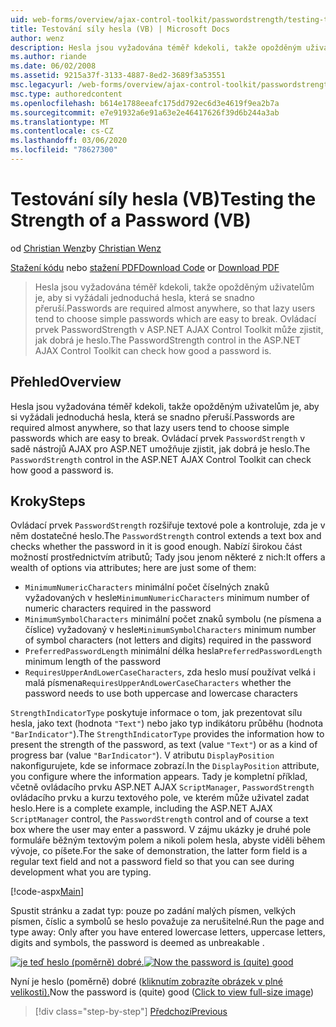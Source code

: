 ```yaml
---
uid: web-forms/overview/ajax-control-toolkit/passwordstrength/testing-the-strength-of-a-password-vb
title: Testování síly hesla (VB) | Microsoft Docs
author: wenz
description: Hesla jsou vyžadována téměř kdekoli, takže opožděným uživatelům je, aby si vyžádali jednoduchá hesla, která se snadno přeruší. Ovládací prvek PasswordStrength v ASP. N...
ms.author: riande
ms.date: 06/02/2008
ms.assetid: 9215a37f-3133-4887-8ed2-3689f3a53551
msc.legacyurl: /web-forms/overview/ajax-control-toolkit/passwordstrength/testing-the-strength-of-a-password-vb
msc.type: authoredcontent
ms.openlocfilehash: b614e1788eeafc175dd792ec6d3e4619f9ea2b7a
ms.sourcegitcommit: e7e91932a6e91a63e2e46417626f39d6b244a3ab
ms.translationtype: MT
ms.contentlocale: cs-CZ
ms.lasthandoff: 03/06/2020
ms.locfileid: "78627300"
---
```

# <a name="testing-the-strength-of-a-password-vb"></a><span data-ttu-id="866fe-104">Testování síly hesla (VB)</span><span class="sxs-lookup"><span data-stu-id="866fe-104">Testing the Strength of a Password (VB)</span></span>

<span data-ttu-id="866fe-105">od [Christian Wenz](https://github.com/wenz)</span><span class="sxs-lookup"><span data-stu-id="866fe-105">by [Christian Wenz](https://github.com/wenz)</span></span>

<span data-ttu-id="866fe-106">[Stažení kódu](https://download.microsoft.com/download/9/3/f/93f8daea-bebd-4821-833b-95205389c7d0/PasswordStrength0.vb.zip) nebo [stažení PDF](https://download.microsoft.com/download/2/d/c/2dc10e34-6983-41d4-9c08-f78f5387d32b/passwordstrength0VB.pdf)</span><span class="sxs-lookup"><span data-stu-id="866fe-106">[Download Code](https://download.microsoft.com/download/9/3/f/93f8daea-bebd-4821-833b-95205389c7d0/PasswordStrength0.vb.zip) or [Download PDF](https://download.microsoft.com/download/2/d/c/2dc10e34-6983-41d4-9c08-f78f5387d32b/passwordstrength0VB.pdf)</span></span>

> <span data-ttu-id="866fe-107">Hesla jsou vyžadována téměř kdekoli, takže opožděným uživatelům je, aby si vyžádali jednoduchá hesla, která se snadno přeruší.</span><span class="sxs-lookup"><span data-stu-id="866fe-107">Passwords are required almost anywhere, so that lazy users tend to choose simple passwords which are easy to break.</span></span> <span data-ttu-id="866fe-108">Ovládací prvek PasswordStrength v ASP.NET AJAX Control Toolkit může zjistit, jak dobrá je heslo.</span><span class="sxs-lookup"><span data-stu-id="866fe-108">The PasswordStrength control in the ASP.NET AJAX Control Toolkit can check how good a password is.</span></span>

## <a name="overview"></a><span data-ttu-id="866fe-109">Přehled</span><span class="sxs-lookup"><span data-stu-id="866fe-109">Overview</span></span>

<span data-ttu-id="866fe-110">Hesla jsou vyžadována téměř kdekoli, takže opožděným uživatelům je, aby si vyžádali jednoduchá hesla, která se snadno přeruší.</span><span class="sxs-lookup"><span data-stu-id="866fe-110">Passwords are required almost anywhere, so that lazy users tend to choose simple passwords which are easy to break.</span></span> <span data-ttu-id="866fe-111">Ovládací prvek `PasswordStrength` v sadě nástrojů AJAX pro ASP.NET umožňuje zjistit, jak dobrá je heslo.</span><span class="sxs-lookup"><span data-stu-id="866fe-111">The `PasswordStrength` control in the ASP.NET AJAX Control Toolkit can check how good a password is.</span></span>

## <a name="steps"></a><span data-ttu-id="866fe-112">Kroky</span><span class="sxs-lookup"><span data-stu-id="866fe-112">Steps</span></span>

<span data-ttu-id="866fe-113">Ovládací prvek `PasswordStrength` rozšiřuje textové pole a kontroluje, zda je v něm dostatečné heslo.</span><span class="sxs-lookup"><span data-stu-id="866fe-113">The `PasswordStrength` control extends a text box and checks whether the password in it is good enough.</span></span> <span data-ttu-id="866fe-114">Nabízí širokou část možností prostřednictvím atributů; Tady jsou jenom některé z nich:</span><span class="sxs-lookup"><span data-stu-id="866fe-114">It offers a wealth of options via attributes; here are just some of them:</span></span>

- <span data-ttu-id="866fe-115">`MinimumNumericCharacters` minimální počet číselných znaků vyžadovaných v hesle</span><span class="sxs-lookup"><span data-stu-id="866fe-115">`MinimumNumericCharacters` minimum number of numeric characters required in the password</span></span>
- <span data-ttu-id="866fe-116">`MinimumSymbolCharacters` minimální počet znaků symbolu (ne písmena a číslice) vyžadovaný v hesle</span><span class="sxs-lookup"><span data-stu-id="866fe-116">`MinimumSymbolCharacters` minimum number of symbol characters (not letters and digits) required in the password</span></span>
- <span data-ttu-id="866fe-117">`PreferredPasswordLength` minimální délka hesla</span><span class="sxs-lookup"><span data-stu-id="866fe-117">`PreferredPasswordLength` minimum length of the password</span></span>
- <span data-ttu-id="866fe-118">`RequiresUpperAndLowerCaseCharacters`, zda heslo musí používat velká i malá písmena</span><span class="sxs-lookup"><span data-stu-id="866fe-118">`RequiresUpperAndLowerCaseCharacters` whether the password needs to use both uppercase and lowercase characters</span></span>

<span data-ttu-id="866fe-119">`StrengthIndicatorType` poskytuje informace o tom, jak prezentovat sílu hesla, jako text (hodnota `"Text"`) nebo jako typ indikátoru průběhu (hodnota `"BarIndicator"`).</span><span class="sxs-lookup"><span data-stu-id="866fe-119">The `StrengthIndicatorType` provides the information how to present the strength of the password, as text (value `"Text"`) or as a kind of progress bar (value `"BarIndicator"`).</span></span> <span data-ttu-id="866fe-120">V atributu `DisplayPosition` nakonfigurujete, kde se informace zobrazí.</span><span class="sxs-lookup"><span data-stu-id="866fe-120">In the `DisplayPosition` attribute, you configure where the information appears.</span></span> <span data-ttu-id="866fe-121">Tady je kompletní příklad, včetně ovládacího prvku ASP.NET AJAX `ScriptManager`, `PasswordStrength` ovládacího prvku a kurzu textového pole, ve kterém může uživatel zadat heslo.</span><span class="sxs-lookup"><span data-stu-id="866fe-121">Here is a complete example, including the ASP.NET AJAX `ScriptManager` control, the `PasswordStrength` control and of course a text box where the user may enter a password.</span></span> <span data-ttu-id="866fe-122">V zájmu ukázky je druhé pole formuláře běžným textovým polem a nikoli polem hesla, abyste viděli během vývoje, co píšete.</span><span class="sxs-lookup"><span data-stu-id="866fe-122">For the sake of demonstration, the latter form field is a regular text field and not a password field so that you can see during development what you are typing.</span></span>

[!code-aspx[Main](testing-the-strength-of-a-password-vb/samples/sample1.aspx)]

<span data-ttu-id="866fe-123">Spustit stránku a zadat typ: pouze po zadání malých písmen, velkých písmen, číslic a symbolů se heslo považuje za nerušitelné.</span><span class="sxs-lookup"><span data-stu-id="866fe-123">Run the page and type away: Only after you have entered lowercase letters, uppercase letters, digits and symbols, the password is deemed as unbreakable .</span></span>

<span data-ttu-id="866fe-124">[![je teď heslo (poměrně) dobré.](testing-the-strength-of-a-password-vb/_static/image2.png)](testing-the-strength-of-a-password-vb/_static/image1.png)</span><span class="sxs-lookup"><span data-stu-id="866fe-124">[![Now the password is (quite) good](testing-the-strength-of-a-password-vb/_static/image2.png)](testing-the-strength-of-a-password-vb/_static/image1.png)</span></span>

<span data-ttu-id="866fe-125">Nyní je heslo (poměrně) dobré ([kliknutím zobrazíte obrázek v plné velikosti).](testing-the-strength-of-a-password-vb/_static/image3.png)</span><span class="sxs-lookup"><span data-stu-id="866fe-125">Now the password is (quite) good ([Click to view full-size image](testing-the-strength-of-a-password-vb/_static/image3.png))</span></span>

> [!div class="step-by-step"]
> [<span data-ttu-id="866fe-126">Předchozí</span><span class="sxs-lookup"><span data-stu-id="866fe-126">Previous</span></span>](testing-the-strength-of-a-password-cs.md)

